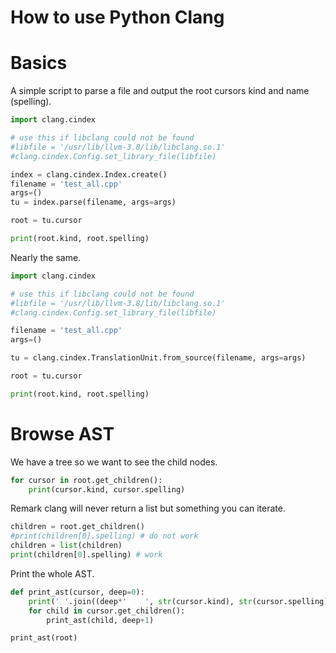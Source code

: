 # How to use Python Clang

# Basics

A simple script to parse a file and output the root cursors kind and name (spelling).

```python
import clang.cindex

# use this if libclang could not be found
#libfile = '/usr/lib/llvm-3.8/lib/libclang.so.1'
#clang.cindex.Config.set_library_file(libfile)

index = clang.cindex.Index.create()
filename = 'test_all.cpp'
args=()
tu = index.parse(filename, args=args)

root = tu.cursor

print(root.kind, root.spelling)
```

Nearly the same.

```python
import clang.cindex

# use this if libclang could not be found
#libfile = '/usr/lib/llvm-3.8/lib/libclang.so.1'
#clang.cindex.Config.set_library_file(libfile)

filename = 'test_all.cpp'
args=()

tu = clang.cindex.TranslationUnit.from_source(filename, args=args)

root = tu.cursor

print(root.kind, root.spelling)
```

# Browse AST

We have a tree so we want to see the child nodes.

```python
for cursor in root.get_children():
    print(cursor.kind, cursor.spelling)
```

Remark clang will never return a list but something you can iterate.

```python
children = root.get_children()
#print(children[0].spelling) # do not work
children = list(children)
print(children[0].spelling) # work
```

Print the whole AST.

```python
def print_ast(cursor, deep=0):
    print(' '.join((deep*'    ', str(cursor.kind), str(cursor.spelling))))
    for child in cursor.get_children():
        print_ast(child, deep+1)

print_ast(root)
```